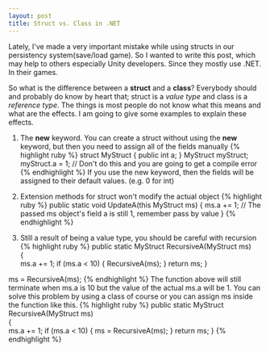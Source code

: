 ```yaml
---
layout: post
title: Struct vs. Class in .NET
---
```

Lately, I've made a very important mistake while using structs in our persistency system(save/load game).
So I wanted to write this post, which may help to others especially Unity developers. Since they mostly use .NET.
In their games.

So what is the difference between a **struct** and a **class**?
Everybody should and probably do know by heart that; struct is a *value type* and class is a *reference type*.
The things is most people do not know what this means and what are the effects.
I am going to give some examples to explain these effects.

1.  The **new** keyword. You can create a struct without using the **new** keyword, but then you need to assign all of the fields manually
{% highlight ruby %}
struct MyStruct
{
	public int a;
}
MyStruct myStruct;
myStruct.a = 1; // Don't do this and you are going to get a compile error
{% endhighlight %}
If you use the new keyword, then the fields will be assigned to their default values. (e.g. 0 for int)

2. Extension methods for struct won't modify the actual object
{% highlight ruby %}
public static void UpdateA(this MyStruct ms)
{
	ms.a += 1; // The passed ms object's field a is still 1, remember pass by value
}
{% endhighlight %}
3. Still a result of being a value type, you should be careful with recursion
{% highlight ruby %}
public static MyStruct RecursiveA(MyStruct ms)  
{  
	ms.a += 1;
	if (ms.a < 10)
	{
		RecursiveA(ms);
	}
	return ms;
}

ms = RecursiveA(ms);
{% endhighlight %}
The function above will still terminate when ms.a is 10 but the value of the actual ms.a will be 1.
You can solve this problem by using a class of course or you can assign ms inside the function like this.
{% highlight ruby %}
public static MyStruct RecursiveA(MyStruct ms)  
{  
	ms.a += 1;
	if (ms.a < 10)
	{
		ms = RecursiveA(ms);
	}
	return ms;
}
{% endhighlight %}

